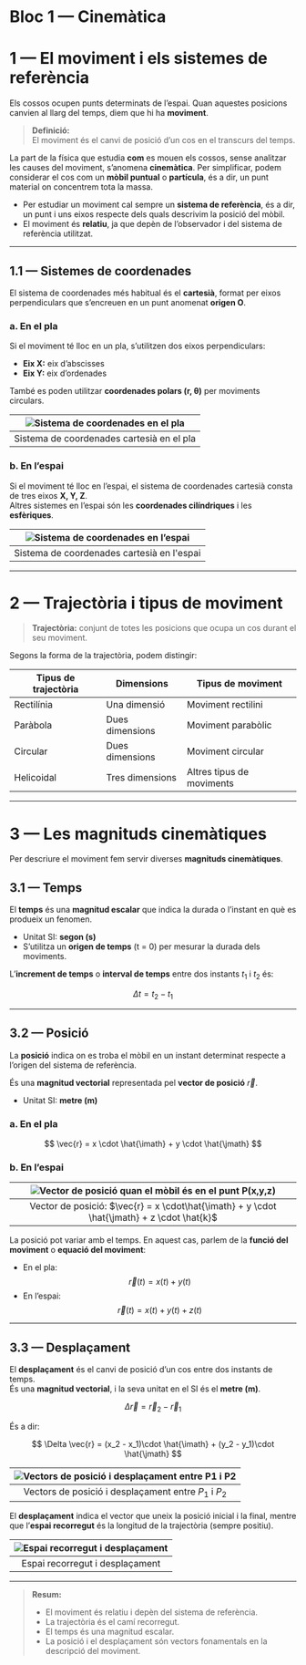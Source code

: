 # Bloc 1 — Cinemàtica

# 1 — El moviment i els sistemes de referència

Els cossos ocupen punts determinats de l’espai. Quan aquestes posicions canvien al llarg del temps, diem que hi ha **moviment**.

> **Definició:**  
> El moviment és el canvi de posició d’un cos en el transcurs del temps.

La part de la física que estudia **com** es mouen els cossos, sense analitzar les causes del moviment, s’anomena **cinemàtica**.
Per simplificar, podem considerar el cos com un **mòbil puntual** o **partícula**, és a dir, un punt material on concentrem tota la massa.

- Per estudiar un moviment cal sempre un **sistema de referència**, és a dir, un punt i uns eixos respecte dels quals descrivim la posició del mòbil.  
- El moviment és **relatiu**, ja que depèn de l’observador i del sistema de referència utilitzat.

---

## 1.1 — Sistemes de coordenades

El sistema de coordenades més habitual és el **cartesià**, format per eixos perpendiculars que s’encreuen en un punt anomenat **origen O**.

### a. En el pla

Si el moviment té lloc en un pla, s’utilitzen dos eixos perpendiculars:
- **Eix X:** eix d’abscisses  
- **Eix Y:** eix d’ordenades  

També es poden utilitzar **coordenades polars (r, θ)** per moviments circulars.

| ![Sistema de coordenades en el pla](img/bloc1/1.png) |
|:--------------------------------------:|
| Sistema de coordenades cartesià en el pla |

### b. En l’espai

Si el moviment té lloc en l’espai, el sistema de coordenades cartesià consta de tres eixos **X, Y, Z**.  
Altres sistemes en l’espai són les **coordenades cilíndriques** i les **esfèriques**.

| ![Sistema de coordenades en l’espai](img/bloc1/2.png) |
|:--------------------------------------:|
| Sistema de coordenades cartesià en l'espai |

---

# 2 — Trajectòria i tipus de moviment

> **Trajectòria:** conjunt de totes les posicions que ocupa un cos durant el seu moviment.

Segons la forma de la trajectòria, podem distingir:

| Tipus de trajectòria | Dimensions | Tipus de moviment |
|----------------------|----------|-------------------|
| Rectilínia | Una dimensió | Moviment rectilini |
| Paràbola | Dues dimensions | Moviment parabòlic |
| Circular | Dues dimensions  | Moviment circular |
| Helicoidal | Tres dimensions  | Altres tipus de moviments |

---

# 3 — Les magnituds cinemàtiques

Per descriure el moviment fem servir diverses **magnituds cinemàtiques**.

## 3.1 — Temps

El **temps** és una **magnitud escalar** que indica la durada o l’instant en què es produeix un fenomen.

- Unitat SI: **segon (s)**  
- S’utilitza un **origen de temps** (t = 0) per mesurar la durada dels moviments.

L’**increment de temps** o **interval de temps** entre dos instants $t_1$ i $t_2$ és:

$$
\Delta t = t_2 - t_1
$$

---

## 3.2 — Posició

La **posició** indica on es troba el mòbil en un instant determinat respecte a l’origen del sistema de referència.

És una **magnitud vectorial** representada pel **vector de posició** $\vec{r}$.

- Unitat SI: **metre (m)**

### a. En el pla

$$
\vec{r} = x \cdot \hat{\imath} + y \cdot \hat{\jmath}
$$

### b. En l’espai

| ![Vector de posició quan el mòbil és en el punt P(x,y,z)](img/bloc1/4.png) |
|:--------------------------------------:|
| Vector de posició: $\vec{r} = x \cdot\hat{\imath} + y \cdot \hat{\jmath} + z \cdot \hat{k}$ |

La posició pot variar amb el temps. En aquest cas, parlem de la **funció del moviment** o **equació del moviment**:

- En el pla:  
  $$ \vec{r}(t) = x(t) + y(t) $$
- En l’espai:  
  $$ \vec{r}(t) = x(t) + y(t) + z(t) $$

---

## 3.3 — Desplaçament

El **desplaçament** és el canvi de posició d’un cos entre dos instants de temps.  
És una **magnitud vectorial**, i la seva unitat en el SI és el **metre (m)**.

$$
\Delta \vec{r} = \vec{r}_2 - \vec{r}_1
$$

És a dir:

$$
\Delta \vec{r} = (x_2 - x_1)\cdot \hat{\imath} + (y_2 - y_1)\cdot \hat{\jmath}
$$

|![Vectors de posició i desplaçament entre P1 i P2](img/bloc1/5.png)|
|:--------------------------------------:|
| Vectors de posició i desplaçament entre $P_1$ i $P_2$ |

El **desplaçament** indica el vector que uneix la posició inicial i la final, mentre que l’**espai recorregut** és la longitud de la trajectòria (sempre positiu).

| ![Espai recorregut i desplaçament](img/bloc1/6.png) |
|:--------------------------------------:|
| Espai recorregut i desplaçament |

---

> **Resum:**  
> - El moviment és relatiu i depèn del sistema de referència.  
> - La trajectòria és el camí recorregut.  
> - El temps és una magnitud escalar.  
> - La posició i el desplaçament són vectors fonamentals en la descripció del moviment.
